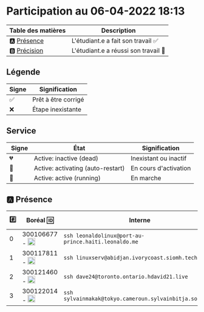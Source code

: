 # Participation au 06-04-2022 18:13

| Table des matières            | Description                                             |
|-------------------------------|---------------------------------------------------------|
| :a: [Présence](#a-présence)   | L'étudiant.e a fait son travail    :white_check_mark:   |
| :b: [Précision](#b-précision) | L'étudiant.e a réussi son travail  :tada:               |

## Légende

| Signe              | Signification                 |
|--------------------|-------------------------------|
| :white_check_mark: | Prêt à être corrigé           |
| :x:                | Étape inexistante             |

## Service

| Signe           | État                              | Signification                 |
|-----------------|-----------------------------------|-------------------------------|
| :broken_heart:    | Active: inactive (dead)           | Inexistant ou inactif         |
| :orange_heart: | Active: activating (auto-restart) | En cours d'activation         |
| :green_heart:  | Active: active (running)          | En marche                     |

## :a: Présence

|:hash:| Boréal :id: | Interne | ssh | :whale: Docker | :droplet: Kubelet | :minidisc: iSCSI |:dvd: LV        |
|------|-------------|---------|-----|----------------|-------------------|------------------|----------------|
| 0 | 300106677 - <image src='https://avatars0.githubusercontent.com/u/71027895?s=460&v=4' width=20 height=20></image> | `ssh leonaldolinux@port-au-prince.haiti.leonaldo.me` | :white_check_mark: | :green_heart: | :broken_heart: | :broken_heart: | :white_check_mark: |
| 1 | 300117811 - <image src='https://avatars0.githubusercontent.com/u/71027809?s=460&v=4' width=20 height=20></image> | `ssh linuxserv@abidjan.ivorycoast.siomh.tech` | :x: | :x: | :x: | :x: | :x: | :x: |
| 2 | 300121460 - <image src='https://avatars0.githubusercontent.com/u/71027883?s=460&v=4' width=20 height=20></image> | `ssh dave24@toronto.ontario.hdavid21.live` | :x: | :x: | :x: | :x: | :x: | :x: |
| 3 | 300122014 - <image src='https://avatars0.githubusercontent.com/u/71392439?s=460&v=4' width=20 height=20></image> | `ssh sylvainmakak@tokyo.cameroun.sylvainbitja.software` | :white_check_mark: | :green_heart: | :broken_heart: | :broken_heart: | :white_check_mark: |
